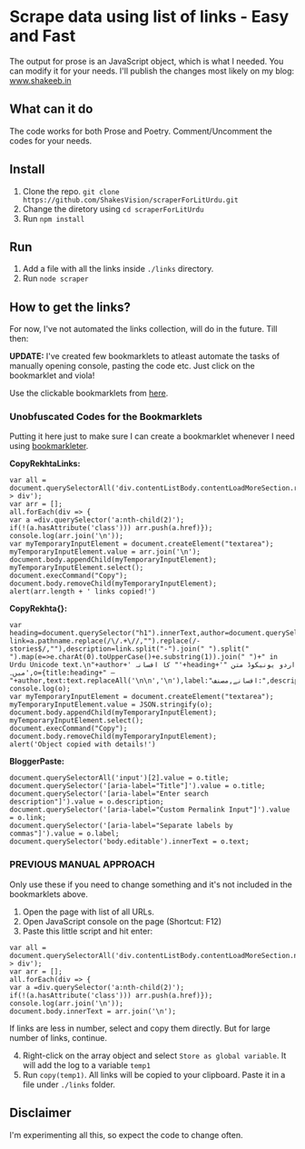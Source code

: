 # Scrape data using list of links - Easy and Fast
The output for prose is an JavaScript object, which is what I needed. You can modify it for your needs. 
I'll publish the changes most likely on my blog: www.shakeeb.in

## What can it do
The code works for both Prose and Poetry. Comment/Uncomment the codes for your needs.

## Install
1. Clone the repo.
`git clone https://github.com/ShakesVision/scraperForLitUrdu.git`
2. Change the diretory using `cd scraperForLitUrdu`
3. Run `npm install`

## Run
1. Add a file with all the links inside `./links` directory.
2. Run `node scraper`

## How to get the links? 
For now, I've not automated the links collection, will do in the future. Till then:

**UPDATE:** I've created few bookmarklets to atleast automate the tasks of manually opening console, pasting the code etc. Just click on the bookmarklet and viola!

Use the clickable bookmarklets from [here](https://www.shakeeb.in/2020/12/rekhta-content-scraper-by-shakeeb-ahmad.html).

### Unobfuscated Codes for the Bookmarklets
Putting it here just to make sure I can create a bookmarklet whenever I need using [bookmarkleter](https://chriszarate.github.io/bookmarkleter/).

**CopyRekhtaLinks:**
```
var all = document.querySelectorAll('div.contentListBody.contentLoadMoreSection.rt_miriyaatSec.rt_manageColumn > div');
var arr = [];
all.forEach(div => {
var a =div.querySelector('a:nth-child(2)');
if(!(a.hasAttribute('class'))) arr.push(a.href)});
console.log(arr.join('\n'));
var myTemporaryInputElement = document.createElement("textarea");
myTemporaryInputElement.value = arr.join('\n');
document.body.appendChild(myTemporaryInputElement);
myTemporaryInputElement.select();
document.execCommand("Copy");
document.body.removeChild(myTemporaryInputElement);
alert(arr.length + ' links copied!')
```
**CopyRekhta{}:**
```
var heading=document.querySelector("h1").innerText,author=document.querySelector(".authorAddFavorite").innerText,text=document.querySelector(".poemPageContentBody").innerText,a=document.createElement("a");a.href=window.location.href;var link=a.pathname.replace(/\/.+\//,"").replace(/-stories$/,""),description=link.split("-").join(" ").split(" ").map(e=>e.charAt(0).toUpperCase()+e.substring(1)).join(" ")+" in Urdu Unicode text.\n"+author+' کا افسانہ "'+heading+'" اردو یونیکوڈ متن میں۔',o={title:heading+" — "+author,text:text.replaceAll('\n\n','\n'),label:"افسانے,مصنف:",description:description,link:link};
console.log(o);
var myTemporaryInputElement = document.createElement("textarea");
myTemporaryInputElement.value = JSON.stringify(o);
document.body.appendChild(myTemporaryInputElement);
myTemporaryInputElement.select();
document.execCommand("Copy");
document.body.removeChild(myTemporaryInputElement);
alert('Object copied with details!')
```
**BloggerPaste:**
```
document.querySelectorAll('input')[2].value = o.title;
document.querySelector('[aria-label="Title"]').value = o.title;
document.querySelector('[aria-label="Enter search description"]').value = o.description;
document.querySelector('[aria-label="Custom Permalink Input"]').value = o.link;
document.querySelector('[aria-label="Separate labels by commas"]').value = o.label;
document.querySelector('body.editable').innerText = o.text;
```


### PREVIOUS MANUAL APPROACH
Only use these if you need to change something and it's not included in the bookmarklets above.

1. Open the page with list of all URLs.
2. Open JavaScript console on the page (Shortcut: F12)
3. Paste this little script and hit enter:
```
var all = document.querySelectorAll('div.contentListBody.contentLoadMoreSection.nwPoetListBody > div');
var arr = [];
all.forEach(div => {
var a =div.querySelector('a:nth-child(2)');
if(!(a.hasAttribute('class'))) arr.push(a.href)});
console.log(arr.join('\n'));
document.body.innerText = arr.join('\n');
```
If links are less in number, select and copy them directly. But for large number of links, continue.

4. Right-click on the array object and select `Store as global variable`. It will add the log to a variable `temp1`
5. Run `copy(temp1)`. All links will be copied to your clipboard. Paste it in a file under `./links` folder.


## Disclaimer
I'm experimenting all this, so expect the code to change often. 
